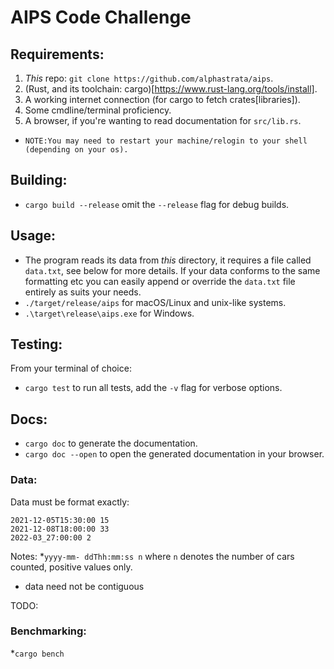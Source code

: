 # AIPS Code Challenge

## Requirements:

1. _This_ repo: `git clone https://github.com/alphastrata/aips`.
2. (Rust, and its toolchain: cargo)[https://www.rust-lang.org/tools/install].
3. A working internet connection (for cargo to fetch crates[libraries]).
4. Some cmdline/terminal proficiency.
5. A browser, if you're wanting to read documentation for `src/lib.rs`.

- `NOTE:You may need to restart your machine/relogin to your shell (depending on your os). `

## Building:

- `cargo build --release` omit the `--release` flag for debug builds.

## Usage:

- The program reads its data from *this* directory, it requires a file called `data.txt`, see below for more details. If your data conforms to the same formatting etc you can easily append or override the `data.txt` file entirely as suits your needs.
- `./target/release/aips` for macOS/Linux and unix-like systems.
- `.\target\release\aips.exe` for Windows.

## Testing:

From your terminal of choice:

- `cargo test` to run all tests, add the `-v` flag for verbose options.

## Docs:

- `cargo doc` to generate the documentation.
- `cargo doc --open` to open the generated documentation in your browser.

### Data:
Data must be format exactly:
```
2021-12-05T15:30:00 15
2021-12-08T18:00:00 33
2022-03_27:00:00 2 
```
Notes:
*`yyyy-mm- ddThh:mm:ss n` where `n` denotes the number of cars counted, positive values only.
* data need not be contiguous

TODO:
### Benchmarking:
*`cargo bench`
